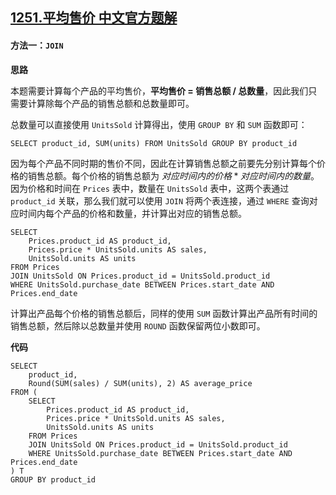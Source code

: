 ## [1251.平均售价 中文官方题解](https://leetcode.cn/problems/average-selling-price/solutions/100000/ping-jun-shou-jie-by-leetcode-solution)

#### 方法一：`JOIN`

**思路**

本题需要计算每个产品的平均售价，**平均售价 = 销售总额 / 总数量**，因此我们只需要计算除每个产品的销售总额和总数量即可。

总数量可以直接使用 `UnitsSold` 计算得出，使用 `GROUP BY` 和 `SUM` 函数即可：

```mysql
SELECT product_id, SUM(units) FROM UnitsSold GROUP BY product_id
```

因为每个产品不同时期的售价不同，因此在计算销售总额之前要先分别计算每个价格的销售总额。每个价格的销售总额为 $对应时间内的价格 * 对应时间内的数量$。因为价格和时间在 `Prices` 表中，数量在 `UnitsSold` 表中，这两个表通过 `product_id` 关联，那么我们就可以使用 `JOIN` 将两个表连接，通过 `WHERE` 查询对应时间内每个产品的价格和数量，并计算出对应的销售总额。

```mysql
SELECT
    Prices.product_id AS product_id,
    Prices.price * UnitsSold.units AS sales,
    UnitsSold.units AS units
FROM Prices 
JOIN UnitsSold ON Prices.product_id = UnitsSold.product_id
WHERE UnitsSold.purchase_date BETWEEN Prices.start_date AND Prices.end_date
```

计算出产品每个价格的销售总额后，同样的使用 `SUM` 函数计算出产品所有时间的销售总额，然后除以总数量并使用 `ROUND` 函数保留两位小数即可。

**代码**

```mysql [sol1-MySQL]
SELECT
    product_id,
    Round(SUM(sales) / SUM(units), 2) AS average_price
FROM (
    SELECT
        Prices.product_id AS product_id,
        Prices.price * UnitsSold.units AS sales,
        UnitsSold.units AS units
    FROM Prices 
    JOIN UnitsSold ON Prices.product_id = UnitsSold.product_id
    WHERE UnitsSold.purchase_date BETWEEN Prices.start_date AND Prices.end_date
) T
GROUP BY product_id
```